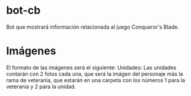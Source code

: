 # bot-cb
Bot que mostrará información relacionada al juego Conqueror's Blade.

# Imágenes
El formato de las imágenes será el siguiente:
Unidades: Las unidades contarán con 2 fotos cada una, que será la imágen del personaje más la rama de veterania, que estarán en una carpeta con los números 1 para la veterania y 2 para la unidad.